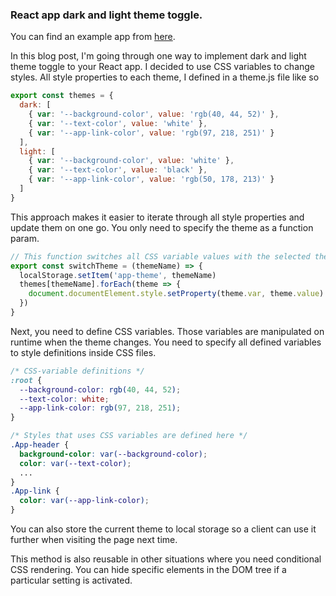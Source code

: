 <!---
<title>React app dark and light theme toggle</title>
<description>In this blog post, I'm going through one way to implement dark and light theme toggle to your React app.</description>
<keywords>React, CSS</keywords>
<author>Tapio Salonen</author>
--->
### React app dark and light theme toggle.

You can find an example app from [here](https://github.com/tsa-dom/example-apps/tree/main/react/darkmode-example).

In this blog post, I'm going through one way to implement dark and light theme toggle to your React app. I decided to use CSS variables to change styles. All style properties to each theme, I defined in a theme.js file like so
```jsx
export const themes = {
  dark: [
    { var: '--background-color', value: 'rgb(40, 44, 52)' },
    { var: '--text-color', value: 'white' },
    { var: '--app-link-color', value: 'rgb(97, 218, 251)' }
  ],
  light: [
    { var: '--background-color', value: 'white' },
    { var: '--text-color', value: 'black' },
    { var: '--app-link-color', value: 'rgb(50, 178, 213)' }
  ]
}
```

This approach makes it easier to iterate through all style properties and update them on one go. You only need to specify the theme as a function param.
```jsx
// This function switches all CSS variable values with the selected theme values.
export const switchTheme = (themeName) => {
  localStorage.setItem('app-theme', themeName)
  themes[themeName].forEach(theme => {
    document.documentElement.style.setProperty(theme.var, theme.value)
  })
}
```

Next, you need to define CSS variables. Those variables are manipulated on runtime when the theme changes. You need to specify all defined variables to style definitions inside CSS files.
```css
/* CSS-variable definitions */
:root {
  --background-color: rgb(40, 44, 52);
  --text-color: white;
  --app-link-color: rgb(97, 218, 251);
}

/* Styles that uses CSS variables are defined here */
.App-header {
  background-color: var(--background-color);
  color: var(--text-color);
  ...
}
.App-link {
  color: var(--app-link-color);
}
```

You can also store the current theme to local storage so a client can use it further when visiting the page next time.

This method is also reusable in other situations where you need conditional CSS rendering. You can hide specific elements in the DOM tree if a particular setting is activated.
